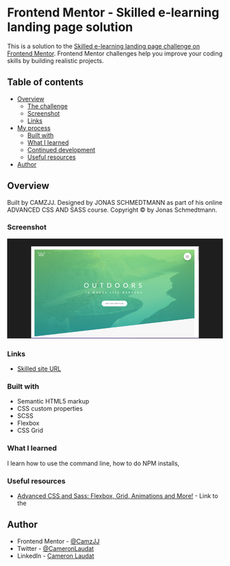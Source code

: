 # Frontend Mentor - Skilled e-learning landing page solution

This is a solution to the [Skilled e-learning landing page challenge on Frontend Mentor](https://www.frontendmentor.io/challenges/skilled-elearning-landing-page-S1ObDrZ8q). Frontend Mentor challenges help you improve your coding skills by building realistic projects.

## Table of contents

- [Overview](#overview)
  - [The challenge](#the-challenge)
  - [Screenshot](#screenshot)
  - [Links](#links)
- [My process](#my-process)
  - [Built with](#built-with)
  - [What I learned](#what-i-learned)
  - [Continued development](#continued-development)
  - [Useful resources](#useful-resources)
- [Author](#author)

## Overview

Built by CAMZJJ. Designed by JONAS SCHMEDTMANN as part of his online ADVANCED CSS AND SASS course. Copyright © by Jonas Schmedtmann.

### Screenshot

![](/screenshots.jpg)

### Links

- [Skilled site URL](https://camjj-natours.netlify.app/)


### Built with

- Semantic HTML5 markup
- CSS custom properties
- SCSS
- Flexbox
- CSS Grid

### What I learned

I learn how to use the command line, how to do NPM installs, 

### Useful resources

- [Advanced CSS and Sass: Flexbox, Grid, Animations and More!](https://www.udemy.com/course/advanced-css-and-sass/) - Link to the 

## Author

- Frontend Mentor - [@CamzJJ](https://www.frontendmentor.io/profile/CamzJJ)
- Twitter - [@CameronLaudat](https://twitter.com/CameronLaudat)
- LinkedIn - [Cameron Laudat](https://www.linkedin.com/in/cameron-l-83a518a4/)
